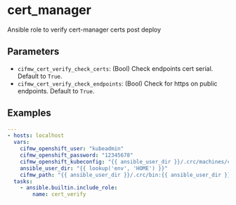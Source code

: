 # cert_manager

Ansible role to verify cert-manager certs post deploy

## Parameters
* `cifmw_cert_verify_check_certs`: (Bool) Check endpoints cert serial. Default to `True`.
* `cifmw_cert_verify_check_endpoints`: (Bool) Check for https on public endpoints. Default to `True`.

## Examples
```YAML
---
- hosts: localhost
  vars:
    cifmw_openshift_user: "kubeadmin"
    cifmw_openshift_password: "12345678"
    cifmw_openshift_kubeconfig: "{{ ansible_user_dir }}/.crc/machines/crc/kubeconfig"
    ansible_user_dir: "{{ lookup('env', 'HOME') }}"
    cifmw_path: "{{ ansible_user_dir }}/.crc/bin:{{ ansible_user_dir }}/.crc/bin/oc:{{ ansible_user_dir }}/bin:{{ ansible_env.PATH }}"
  tasks:
    - ansible.builtin.include_role:
        name: cert_verify
```
